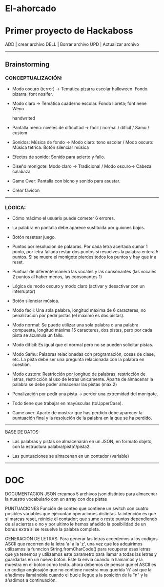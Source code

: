 # El-ahorcado

# Primer proyecto de Hackaboss

ADD | crear archivo
DELL | Borrar archivo
UPD | Actualizar archivo

---

## Brainstorming

### CONCEPTUALIZACIÓN:

- Modo oscuro (terror) -> Temática pizarra escolar halloween. Fondo pizarra; font nosifer.

- Modo claro -> Temática cuaderno escolar. Fondo libreta; font <h>nene Weno</h> <p>handwrited</p>

- Pantalla menú: niveles de dificultad -> fácil / normal / difícil / Samu / custom

- Sonidos: Música de fondo -> Modo claro: tono escolar / Modo oscuro: Música tétrica. Botón silenciar música

- Efectos de sonido: Sonido para acierto y fallo.

- Diseño monigote: Modo claro -> Tradicional / Modo oscuro-> Cabeza calabaza

- Game Over: Pantalla con bicho y sonido para asustar.

- Crear favicon

---

### LÓGICA:

- Cómo máximo el usuario puede cometer 6 errores.

- La palabra en pantalla debe aparece sustituida por guiones bajos.

- Botón resetear juego.

- Puntos por resolución de palabras. Por cada letra acertada sumar 1 punto, por letra fallada restar dos puntos si resuelves la palabra entera 5 puntos. Si se muere el monigote pierdes todos los puntos y hay que ir a reset.

- Puntuar de diferente manera las vocales y las consonantes (las vocales 2 puntos al haber menos, las consonantes 1)

- Lógica de modo oscuro y modo claro (activar y desactivar con un interruptor)

- Botón silenciar música.

- Modo fácil: Una sola palabra, longitud máxima de 6 caracteres, no penalización por pedir pistas (el máximo es dos pistas).

- Modo normal: Se puede utilizar una sola palabra o una palabra compuesta, longitud máxima 15 caracteres, dos pistas, pero por cada pista se acumula un fallo.

- Modo difícil: Es igual que el normal pero no se pueden solicitar pistas.

- Modo Samu: Palabras relacionadas con programación, cosas de clase, etc. La pista debe ser una pregunta relacionada con la palabra en cuestión.

- Modo custom: Restricción por longitud de palabras, restricción de letras, restricción al uso de letras únicamente. Aparte de almacenar la palabra se debe poder almacenar las pistas (máx.2)

- Penalización por pedir una pista -> perder una extremidad del monigote.

- Todo tiene que trabajar en mayúsculas (toUpperCase).

- Game over: Aparte de mostrar que has perdido debe aparecer la puntuación final y la resolución de la palabra en la que se ha perdido.

---

BASE DE DATOS:

- Las palabras y pistas se almacenarán en un JSON, en formato objeto, con la estructura palabra/pista1/pista2.

- Las puntuaciones se almacenan en un contador (variable)

---
# DOC

DOCUMENTACION JSON
creamos 5 archivos json distintos para almacenar la nuestro vocabulario con un array con dos pistas

PUNTUACIONES
Función de conteo que contiene un switch con cuatro posibles variables que ejecuntan operaciones distintas. la intención es que si marcas reset, reinicie el contador; que sume o reste puntos dependiendo de si acierrtas o no y por ultimo le hemos añadido la posibilidad de un bonus extra si se resuelve la palabra completa.



GENERACIÓN DE LETRAS:
Para generar las letras accedemos a los codigos ASCII que recorren de la letra 'a' a la 'z', una vez que los adquirimos utilizamos la funncion String.fromCharCode() para recuperar esas letras que ya tenemos y utilizamos este parametro para llamar a todas las letras y guardarlas en un nuevo botón. Este la envia cuando la llamamos y la muestra en el boton como texto. ahora debemos de pensar que el ASCII es un codigo anglosajón que no contiene nuestra muy querida 'ñ' así  que la añadimos llamándola cuando el bucle llegue a la posición de la "n" y la añadimos a continuación.




